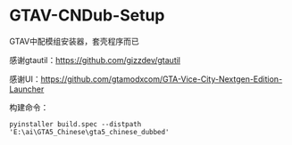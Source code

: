 # GTAV-CNDub-Setup
 GTAV中配模组安装器，套壳程序而已

感谢gtautil：https://github.com/gizzdev/gtautil

感谢UI：https://github.com/gtamodxcom/GTA-Vice-City-Nextgen-Edition-Launcher

构建命令：
```
pyinstaller build.spec --distpath 'E:\ai\GTA5_Chinese\gta5_chinese_dubbed'
```